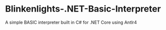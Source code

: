 # Blinkenlights-.NET-Basic-Interpreter
A simple BASIC interpreter built in C# for .NET Core using Antlr4
